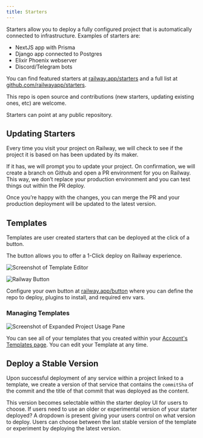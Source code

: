 ```yaml
---
title: Starters
---
```


Starters allow you to deploy a fully configured project that is automatically
connected to infrastructure. Examples of starters are:

- NextJS app with Prisma
- Django app connected to Postgres
- Elixir Phoenix webserver
- Discord/Telegram bots

You can find featured starters at
[railway.app/starters](https://railway.app/starters) and a full list at
[github.com/railwayapp/starters](https://github.com/railwayapp/starters).

This repo is open source and contributions (new starters, updating existing ones, etc) are welcome.

Starters can point at any public repository.

## Updating Starters

Every time you visit your project on Railway, we will check to see if the project it is based on has been updated by its maker.

If it has, we will prompt you to update your project. On confirmation, we will create a branch on Github and open a PR environment for you on Railway. This way, we don’t replace your production environment and you can test things out within the PR deploy.

Once you’re happy with the changes, you can merge the PR and your production deployment will be updated to the latest version.

## Templates

Templates are user created starters that can be deployed at the click of a button.

The button allows you to offer a 1-Click deploy on Railway experience.

<Image src="https://res.cloudinary.com/railway/image/upload/v1656470421/docs/template-editor_khw8n6.png"
alt="Screenshot of Template Editor"
layout="intrinsic"
width={609} height={520} quality={80} />

![Railway Button](https://railway.app/button.svg)

Configure your own button at
[railway.app/button](https://railway.app/button) where you can define the repo
to deploy, plugins to install, and required env vars.

### Managing Templates

<Image src="https://res.cloudinary.com/railway/image/upload/v1656470419/docs/template-manager_ki6byi.png"
alt="Screenshot of Expanded Project Usage Pane"
layout="intrinsic"
width={973} height={562} quality={80} />

You can see all of your templates that you created within your [Account's Templates page](https://railway.app/account/templates). You can edit your Template at any time.

## Deploy a Stable Version

Upon successful deployment of any service within a project linked to a template, we create a version of that service that contains the `commitSha` of the commit and the title of that commit that was deployed as the content.

This version becomes selectable within the starter deploy UI for users to choose. If users need to use an older or experimental version of your starter deployed? A dropdown is present giving your users control on what version to deploy. Users can choose between the last stable version of the template or experiment by deploying the latest version.

